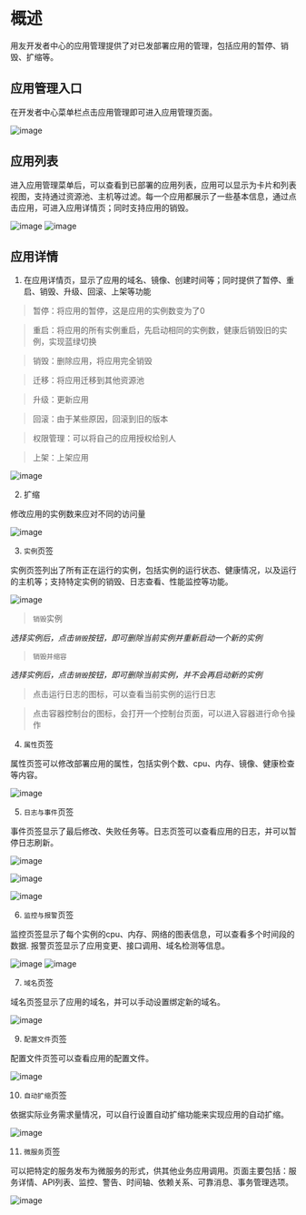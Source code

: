 # 概述
用友开发者中心的应用管理提供了对已发部署应用的管理，包括应用的暂停、销毁、扩缩等。
## 应用管理入口
在开发者中心菜单栏点击应用管理即可进入应用管理页面。

![image](/articles/cloud/3-/images/application/1.png)

## 应用列表
进入应用管理菜单后，可以查看到已部署的应用列表，应用可以显示为卡片和列表视图，支持通过资源池、主机等过滤。每一个应用都展示了一些基本信息，通过点击应用，可进入应用详情页；同时支持应用的销毁。

![image](/articles/cloud/3-/images/application/2_1.png)
![image](/articles/cloud/3-/images/application/2_2.png)

## 应用详情
1. 在应用详情页，显示了应用的域名、镜像、创建时间等；同时提供了暂停、重启、销毁、升级、回滚、上架等功能
> 暂停：将应用的暂停，这是应用的实例数变为了0

> 重启：将应用的所有实例重启，先启动相同的实例数，健康后销毁旧的实例，实现蓝绿切换

> 销毁：删除应用，将应用完全销毁

> 迁移：将应用迁移到其他资源池

> 升级：更新应用

> 回滚：由于某些原因，回滚到旧的版本

> 权限管理：可以将自己的应用授权给别人

> 上架：上架应用

![image](/articles/cloud/3-/images/application/3.png)

2. 扩缩

修改应用的实例数来应对不同的访问量

![image](/articles/cloud/3-/images/application/4.png)

3. ```实例```页签

实例页签列出了所有正在运行的实例，包括实例的运行状态、健康情况，以及运行的主机等；支持特定实例的销毁、日志查看、性能监控等功能。

![image](/articles/cloud/3-/images/application/5.png)

> ```销毁```实例

*选择实例后，点击```销毁```按钮，即可删除当前实例并重新启动一个新的实例*
> ```销毁并缩容```

*选择实例后，点击```销毁```按钮，即可删除当前实例，并不会再启动新的实例*
> 点击运行日志的图标，可以查看当前实例的运行日志

> 点击容器控制台的图标，会打开一个控制台页面，可以进入容器进行命令操作

4. ```属性```页签

属性页签可以修改部署应用的属性，包括实例个数、cpu、内存、镜像、健康检查等内容。

![image](/articles/cloud/3-/images/application/6.png)

5. ```日志与事件```页签

事件页签显示了最后修改、失败任务等。日志页签可以查看应用的日志，并可以暂停日志刷新。

![image](/articles/cloud/3-/images/application/7_1.png)

![image](/articles/cloud/3-/images/application/7_2.png)

![image](/articles/cloud/3-/images/application/7_3.png)

6. ```监控与报警```页签

监控页签显示了每个实例的cpu、内存、网络的图表信息，可以查看多个时间段的数据.
报警页签显示了应用变更、接口调用、域名检测等信息。

![image](/articles/cloud/3-/images/application/8_1.png)
![image](/articles/cloud/3-/images/application/8_2.png)

7. ```域名```页签

域名页签显示了应用的域名，并可以手动设置绑定新的域名。
 
![image](/articles/cloud/3-/images/application/9.png)

9. ```配置文件```页签

配置文件页签可以查看应用的配置文件。

![image](/articles/cloud/3-/images/application/10.png)

10. ```自动扩缩```页签

依据实际业务需求量情况，可以自行设置自动扩缩功能来实现应用的自动扩缩。

![image](/articles/cloud/3-/images/application/11.png)

11. ```微服务```页签

可以把特定的服务发布为微服务的形式，供其他业务应用调用。页面主要包括：服务详情、API列表、监控、警告、时间轴、依赖关系、可靠消息、事务管理选项。

![image](/articles/cloud/3-/images/application/12.png)



 